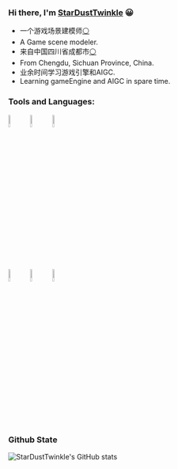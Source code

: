 ### Hi there, I'm [StarDustTwinkle](https://StarDustTwinkle.github.io) 😀

- 一个游戏场景建模师[⚪](https://baike.baidu.com/item/3D建模/3867022)
- A Game scene modeler.
- 来自中国四川省成都市[⚪](https://baike.baidu.com/item/成都/128473)
- From Chengdu, Sichuan Province, China.
- 业余时间学习游戏引擎和AIGC.
- Learning gameEngine and AIGC in spare time.


###  Tools and Languages:

<p>  
  <!-- Your languages and tools. Be careful with the alignment. 
  You can use this sites to get logos: https://www.vectorlogo.zone or https://simpleicons.org/
  -->
  <code><img width="8%" src="https://simpleicons.org/icons/unrealengine.svg"></code>
  <code><img width="8%" src="https://simpleicons.org/icons/blender.svg"></code>
  <code><img width="8%" src="https://simpleicons.org/icons/krita.svg"></code>
  
  <br />
  <code><img width="8%" src="https://simpleicons.org/icons/github.svg"></code>
  <code><img width="8%" src="https://simpleicons.org/icons/python.svg"></code>
  <code><img width="8%" src="https://simpleicons.org/icons/openai.svg"></code>
</p>

### Github State

![StarDustTwinkle's GitHub stats](https://github-readme-stats.vercel.app/api?username=StarAsh042&show_icons=true&theme=gruvbox)
